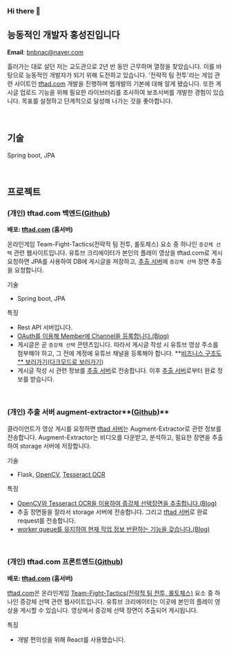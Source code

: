 ### Hi there 👋

<!--
**bnbnac/bnbnac** is a ✨ _special_ ✨ repository because its `README.md` (this file) appears on your GitHub profile.

Here are some ideas to get you started:

- 🔭 I’m currently working on ...
- 🌱 I’m currently learning ...
- 👯 I’m looking to collaborate on ...
- 🤔 I’m looking for help with ...
- 💬 Ask me about ...
- 📫 How to reach me: ...
- 😄 Pronouns: ...
- ⚡ Fun fact: ...
-->

## 능동적인 개발자 홍성진입니다

**Email**: bnbnac@naver.com


흘러가는 대로 살던 저는 교도관으로 2년 반 동안 근무하며 열정을 찾았습니다. 이를 바탕으로 능동적인 개발자가 되기 위해 도전하고 있습니다. '전략적 팀 전투'라는 게임 관련 사이트인 [tftad.com](https://tftad.com/) 개발을 진행하며 웹개발의 기본에 대해 알게 됐습니다. 또한 게시글 업로드 기능을 위해 필요한 라이브러리를 조사하여 보조서버를 개발한 경험이 있습니다. 목표를 설정하고 단계적으로 달성해 나가는 것을 좋아합니다.

&nbsp;
&nbsp;
&nbsp;

## 기술

Spring boot, JPA

&nbsp;
&nbsp;
&nbsp;

## 프로젝트

### **(개인) t**ftad.com **백엔드([Github](https://github.com/bnbnac/tftad))**

**배포: [tftad.com](https://tftad.com) (홈서버)**

온라인게임 Team-Fight-Tactics(전략적 팀 전투, 롤토체스) 요소 중 하나인 `증강체 선택` 관련 웹사이트입니다. 유튜브 크리에이터가 본인의 플레이 영상을 tftad.com로 게시 요청하면 JPA를 사용하여 DB에 게시글을 저장하고, [추출 서버](https://github.com/bnbnac/augment-extractor)에 `증강체 선택` 장면 추출을 요청합니다.

기술

- Spring boot, JPA

특징

- Rest API 서버입니다.
- [OAuth를 이용해 Member에 Channel을 등록합니다.(Blog)](https://velog.io/@bnbnac/Google-OAuth%EB%A5%BC-%EC%9D%B4%EC%9A%A9%ED%95%98%EC%97%AC-%EC%9C%A0%ED%8A%9C%EB%B8%8C-%EC%B1%84%EB%84%90-%EB%93%B1%EB%A1%9D%ED%95%98%EA%B8%B0)
- 게시글은 곧 `증강체 선택` 콘텐츠입니다. 따라서 게시글 작성 시 유튜브 영상 주소를 첨부해야 하고, 그 전에 계정에 유튜브 채널을 등록해야 합니다. **[비즈니스 구조도** 보러가기](https://drive.google.com/file/d/10TQxXs86JlJcG9l03tJL9e7Imm5rXgAT/view?usp=drive_link)([다크모드로 보러가기](https://drive.google.com/file/d/1l3K2C0_6eXKJbfeXUAosnXFnEVY0pFtR/view?usp=drive_link))
- 게시글 작성 시 관련 정보를 [추출 서버](https://github.com/bnbnac/augment-extractor)로 전송합니다. 이후 [추출 서버](https://github.com/bnbnac/augment-extractor)로부터 완료 정보를 받습니다.

&nbsp;
&nbsp;
&nbsp;
### **(개인) 추출 서버** augment-extractor**([Github](https://github.com/bnbnac/augment-extractor))**

클라이언트가 영상 게시를 요청하면 [tftad 서버](https://github.com/bnbnac/tftad)는 Augment-Extractor로 관련 정보를 전송합니다. Augment-Extractor는 비디오를 다운받고, 분석하고, 필요한 장면을 추출하여 storage 서버에 저장합니다.

기술

- Flask, [OpenCV](https://github.com/opencv/opencv), [Tesseract OCR](https://github.com/tesseract-ocr/tesseract)

특징

- [OpenCV와 Tesseract OCR을 이용하여 증강체 선택장면을 추출합니다.(Blog)](https://velog.io/@bnbnac/OpenCV%EC%99%80-Tesseract-OCR%EC%9D%84-%EC%9D%B4%EC%9A%A9%ED%95%98%EC%97%AC-%EC%A6%9D%EA%B0%95%EC%B2%B4-%EC%84%A0%ED%83%9D%EC%9E%A5%EB%A9%B4-%EC%B6%94%EC%B6%9C%ED%95%98%EA%B8%B0)
- 추출 장면들을 잘라서 storage 서버에 전송합니다. 그리고 [tftad 서버](https://github.com/bnbnac/tftad)로 완료 request를 전송합니다.
- [worker queue를 유지하여 현재 작업 정보 반환하는 기능을 갖습니다.(Blog)](https://velog.io/@bnbnac/worker-queue%EB%A5%BC-%EC%9C%A0%EC%A7%80%ED%95%98%EC%97%AC-%ED%98%84%EC%9E%AC-%EC%9E%91%EC%97%85-%EC%A0%95%EB%B3%B4-%EB%B0%98%ED%99%98%ED%95%98%EA%B8%B0)

&nbsp;
&nbsp;
&nbsp;
### **(개인) t**ftad.com **프론트엔드([Github](https://github.com/bnbnac/tftad-web))**

**배포: [tftad.com](https://tftad.com) (홈서버)**

[tftad.com](https://tftad.com/)은 온라인게임 [Team-Fight-Tactics(전략적 팀 전투, 롤토체스)](https://teamfighttactics.leagueoflegends.com/) 요소 중 하나인 증강체 선택 관련 웹사이트입니다. 유튜브 크리에이터는 이곳에 본인의 플레이 영상을 게시할 수 있습니다. 영상에서 증강체 선택 장면이 추출되어 게시됩니다.

특징

- 개발 편의성을 위해 React를 사용했습니다.

